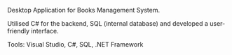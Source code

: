 Desktop Application for Books Management System.

Utilised C# for the backend, SQL (internal database) and developed a user-friendly interface.

Tools: Visual Studio, C#, SQL, .NET Framework
